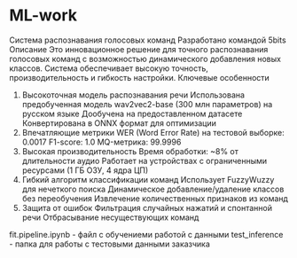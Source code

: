 # ML-work

Система распознавания голосовых команд
Разработано командой 5bits
Описание
Это инновационное решение для точного распознавания голосовых команд с возможностью динамического добавления новых классов. Система обеспечивает высокую точность, производительность и гибкость настройки.
Ключевые особенности
1. Высокоточная модель распознавания речи
Использована предобученная модель wav2vec2-base (300 млн параметров) на русском языке
Дообучена на предоставленном датасете
Конвертирована в ONNX формат для оптимизации
2. Впечатляющие метрики
WER (Word Error Rate) на тестовой выборке: 0.0017
F1-score: 1.0
MQ-метрика: 99.9996
3. Высокая производительность
Время обработки: ~8% от длительности аудио
Работает на устройствах с ограниченными ресурсами (1 ГБ ОЗУ, 4 ядра ЦП)
4. Гибкий алгоритм классификации команд
Использует FuzzyWuzzy для нечеткого поиска
Динамическое добавление/удаление классов без переобучения
Извлечение количественных признаков из команд
5. Защита от ошибок
Фильтрация случайных нажатий и спонтанной речи
Отбрасывание несуществующих команд

fit.pipeline.ipynb - файл с обучениеми работой с данными
test_inference - папка для работы с тестовыми данными заказчика
